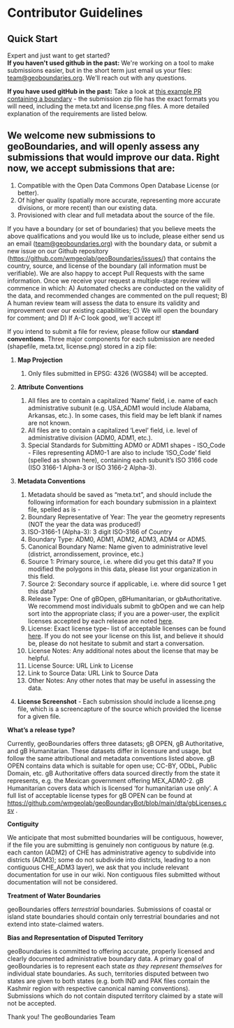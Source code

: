 # Contributor Guidelines

## Quick Start
Expert and just want to get started?  
**If you haven't used github in the past:**
We're working on a tool to make submissions easier, but in the short term just email us your files: team@geoboundaries.org.  We'll reach out with any questions.

**If you have used gitHub in the past:**
Take a look at [this example PR containing a boundary](https://github.com/wmgeolab/geoBoundaries/pull/1447) - the submission zip file has the exact formats you will need, including the meta.txt and license.png files. A more detailed explanation of the requirements are listed below.


## We welcome new submissions to geoBoundaries, and will openly assess any submissions that would improve our data. Right now, we accept submissions that are:

1. Compatible with the Open Data Commons Open Database License (or better). 
2. Of higher quality (spatially more accurate, representing more accurate divisions, or more recent) than our existing data. 
3. Provisioned with clear and full metadata about the source of the file.

If you have a boundary (or set of boundaries) that you believe meets the above qualifications and you would like us to include, please either send us an email (team@geoboundaries.org) with the boundary data, or submit a new issue on our Github repository (https://github.com/wmgeolab/geoBoundaries/issues/) that contains the country, source, and license of the boundary (all information must be verifiable). We are also happy to accept Pull Requests with the same information. Once we receive your request a multiple-stage review will commence in which: A) Automated checks are conducted on the validity of the data, and recommended changes are commented on the pull request; B) A human review team will assess the data to ensure its validity and improvement over our existing capabilities; C) We will open the boundary for comment; and D) If A-C look good, we'll accept it!



If you intend to submit a file for review, please follow our **standard conventions**. Three major components for each submission are needed (shapefile, meta.txt, license.png) stored in a zip file:

1. **Map Projection**
	1. Only files submitted in EPSG: 4326 (WGS84) will be accepted.
2. **Attribute Conventions**
	1. All files are to contain a capitalized ‘Name’ field, i.e. name of each administrative subunit (e.g. USA_ADM1 would include Alabama, Arkansas, etc.).  In some cases, this field may be left blank if names are not known.
	2. All files are to contain a capitalized ‘Level’ field, i.e. level of administrative division (ADM0, ADM1, etc.).  
	3. Special Standards for Submitting ADM0 or ADM1 shapes - ISO_Code - Files representing ADM0-1 are also to include ‘ISO_Code’ field (spelled as shown here), containing each subunit’s ISO 3166 code (ISO 3166-1 Alpha-3 or ISO 3166-2 Alpha-3).

3. **Metadata Conventions**
    1. Metadata should be saved as “meta.txt”, and should include the following information for each boundary submission in a plaintext file, spelled as is -
    2. Boundary Representative of Year: The year the geometry represents (NOT the year the data was produced!)
    3. ISO-3166-1 (Alpha-3):  3 digit ISO-3166 of Country
    4. Boundary Type: ADM0, ADM1, ADM2, ADM3, ADM4 or ADM5.
    5. Canonical Boundary Name: Name given to administrative level (district, arrondissement, province, etc.)
    6. Source 1: Primary source, i.e. where did you get this data? If you modified the polygons in this data, please list your organization in this field.
    7. Source 2: Secondary source if applicable, i.e. where did source 1 get this data?
    8. Release Type: One of gBOpen, gBHumanitarian, or gbAuthoritative.  We recommend most individuals submit to gbOpen and we can help sort into the appropriate class; if you are a power-user, the explicit licenses accepted by each release are noted [here](https://github.com/wmgeolab/geoBoundaryBot/blob/main/dta/gbLicenses.csv).
    9. License: Exact license type- list of acceptable licenses can be found [here](https://github.com/wmgeolab/geoBoundaryBot/blob/main/dta/gbLicenses.csv).  If you do not see your license on this list, and believe it should be, please do not hesitate to submit and start a conversation.
    10. License Notes: Any additional notes about the license that may be helpful.
    11. License Source: URL Link to License
    12. Link to Source Data: URL Link to Source Data
    13. Other Notes: Any other notes that may be useful in assessing the data.

4. **License Screenshot** - Each submission should include a license.png file, which is a screencapture of the source which provided the license for a given file.

**What’s a release type?**
	
Currently, geoBoundaries offers three datasets; gB OPEN, gB Authoritative, and gB Humanitarian. These datasets differ in licensure and usage, but follow the same attributional and metadata conventions listed above. gB OPEN contains data which is suitable for open use; CC-BY, ODbL, Public Domain, etc. gB Authoritative offers data sourced directly from the state it represents, e.g. the Mexican government offering MEX_ADM0-2. gB Humanitarian covers data which is licensed ‘for humanitarian use only’. A full list of acceptable license types for gB OPEN can be found at https://github.com/wmgeolab/geoBoundaryBot/blob/main/dta/gbLicenses.csv . 

**Contiguity**

We anticipate that most submitted boundaries will be contiguous, however, if the file you are submitting is genuinely non contiguous by nature (e.g. each canton (ADM2) of CHE has administrative agency to subdivide into districts (ADM3); some do not subdivide into districts, leading to a non contiguous CHE_ADM3 layer), we ask that you include relevant documentation for use in our wiki. Non contiguous files submitted without documentation will not be considered.

**Treatment of Water Boundaries**

geoBoundaries offers _terrestrial_ boundaries. Submissions of coastal or island state boundaries should contain only terrestrial boundaries and not extend into state-claimed waters.
	
**Bias and Representation of Disputed Territory**

geoBoundaries is committed to offering accurate, properly licensed and clearly documented administrative boundary data. A primary goal of geoBoundaries is to represent each state _as they represent themselves_ for individual state boundaries. As such, territories disputed between two states are given to both states (e.g. both IND and PAK files contain the Kashmir region with respective canonical naming conventions). Submissions which do not contain disputed territory claimed by a state will not be accepted.


Thank you!
The geoBoundaries Team
